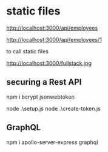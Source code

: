 # static files

<http://localhost:3000/api/employees>

<http://localhost:3000/api/employees/1>

to call static files

<http://localhost:3000/fullstack.jpg>

## securing a Rest API

npm i bcrypt jsonwebtoken

node .\setup.js
node .\create-token.js

## GraphQL

npm i apollo-server-express graphql